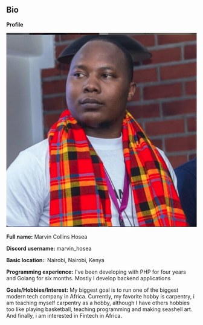 ## Bio

**Profile**

![](images/profile.png)

**Full name:** Marvin Collins Hosea 

**Discord username:** marvin_hosea 

**Basic location:**: Nairobi, Nairobi, Kenya 

**Programming experience:** I've been developing with PHP for four years and Golang for six months. Mostly I develop backend applications 

**Goals/Hobbies/Interest:** My biggest goal is to run one of the biggest modern tech company in Africa. Currently, my favorite hobby is carpentry, i am teaching myself carpentry as a hobby, although I have others hobbies too like playing basketball, teaching programming and making seashell art. And finally, i am interested in Fintech in Africa.
